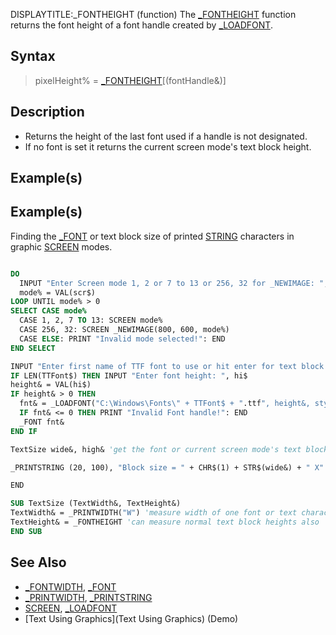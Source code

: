 DISPLAYTITLE:_FONTHEIGHT (function)
The [_FONTHEIGHT](_FONTHEIGHT) function returns the font height of a font handle created by [_LOADFONT](_LOADFONT).



## Syntax

> pixelHeight% = [_FONTHEIGHT](_FONTHEIGHT)[(fontHandle&)] 


## Description

* Returns the height of the last font used if a handle is not designated.
* If no font is set it returns the current screen mode's text block height.


## Example(s)

## Example(s)
 Finding the [_FONT](_FONT) or text block size of printed [STRING](STRING) characters in graphic [SCREEN](SCREEN) modes.

```vb

DO
  INPUT "Enter Screen mode 1, 2 or 7 to 13 or 256, 32 for _NEWIMAGE: ", scr$
  mode% = VAL(scr$)
LOOP UNTIL mode% > 0
SELECT CASE mode%
  CASE 1, 2, 7 TO 13: SCREEN mode%
  CASE 256, 32: SCREEN _NEWIMAGE(800, 600, mode%)
  CASE ELSE: PRINT "Invalid mode selected!": END
END SELECT

INPUT "Enter first name of TTF font to use or hit enter for text block size: ", TTFont$
IF LEN(TTFont$) THEN INPUT "Enter font height: ", hi$
height& = VAL(hi$)
IF height& > 0 THEN
  fnt& = _LOADFONT("C:\Windows\Fonts\" + TTFont$ + ".ttf", height&, style$)
  IF fnt& <= 0 THEN PRINT "Invalid Font handle!": END
  _FONT fnt&
END IF

TextSize wide&, high& 'get the font or current screen mode's text block pixel size

_PRINTSTRING (20, 100), "Block size = " + CHR$(1) + STR$(wide&) + " X" + STR$(high&) + " " + CHR$(2)

END

SUB TextSize (TextWidth&, TextHeight&)
TextWidth& = _PRINTWIDTH("W") 'measure width of one font or text character
TextHeight& = _FONTHEIGHT 'can measure normal text block heights also
END SUB 

```


## See Also

* [_FONTWIDTH](_FONTWIDTH), [_FONT](_FONT)
* [_PRINTWIDTH](_PRINTWIDTH), [_PRINTSTRING](_PRINTSTRING)
* [SCREEN](SCREEN), [_LOADFONT](_LOADFONT)
* [Text Using Graphics](Text Using Graphics) (Demo)




